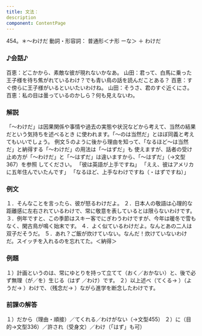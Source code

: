 ```yaml
---
title: 文法：
description
component: ContentPage
---
```



454。＊～わけだ
動詞・形容詞： 普通形＜ナ形 ーな＞ ＋ わけだ
### ♪会話♪
百恵：どこかから、素敵な彼が現れないかなあ。 山田：君って、白馬に乗った王子様を待ち焦がれているわけ？でも青い鳥の話を読んだことある？ 百恵：すぐ傍らに王子様がいるといいたいわけね。
山田：そうさ、君のすぐ近くにさ。 百恵：私の目は曇っているのかしら？何も見えないわ。
### 解説
「～わけだ」は因果関係や事情や過去の実態や状況などから考えて、当然の結果だという気持ちを述べるとき に使われます。「～のは当然だ」とほぼ同義と考えてもいいでしょう。
例文５のように後から理由を知って、「なるほど～は当然だ」と納得する「～わけだ」の用法は「～はずだ」も 使えますが、話者の受け止め方が「～わけだ」と「～はずだ」は違いますから、「～はずだ」（→文型367）を参照 してください。
「彼は英語が上手ですね」
「ええ、彼はアメリカに五年住んでいたんです」 「なるほど、上手なわけですね（・はずですね）」
### 例文
１．そんなことを言ったら、彼が怒るわけだよ。
２．日本人の敬語は心理的な距離感に左右されているわけで、常に敬意を表しているとは限らないわけです。
３．例年ですと、この季節はスキー客でにぎわうわけですが、今年は暖冬で雪もなく、閑古鳥が鳴く始末です。
４．よく似ているわけだよ。なんとあの二人は双子だそうだ。
５．あれ？ご飯が炊けていない。なんだ！炊けていないわけだ。スイッチを入れるのを忘れてた。＜納得＞
### 例題
１）計画というのは、常にゆとりを持って立てて（おく／おかない）と、後で必ず無理（が／を）生じる（はず
／わけ）です。
２）以上述べ（てくる→ ）（ようだ→ ）わけで、（残念だ→ ）ながら進学を断念したわけです。
### 前課の解答
１）だから（理由・順接）／てくれる／わけがない（→文型455）
２）に（目的→文型336）／許され（受身文）／わけ（「はず」も可）
